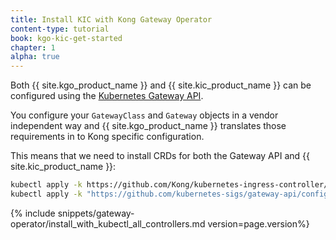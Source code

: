 ```yaml
---
title: Install KIC with Kong Gateway Operator
content-type: tutorial
book: kgo-kic-get-started
chapter: 1
alpha: true
---
```


Both {{ site.kgo_product_name }} and {{ site.kic_product_name }} can be configured using the [Kubernetes Gateway API](https://github.com/kubernetes-sigs/gateway-api). 

You configure your `GatewayClass` and `Gateway` objects in a vendor independent way and {{ site.kgo_product_name }} translates those requirements in to Kong specific configuration.

This means that we need to install CRDs for both the Gateway API and {{ site.kic_product_name }}:

```bash
kubectl apply -k https://github.com/Kong/kubernetes-ingress-controller/config/crd
kubectl apply -k "https://github.com/kubernetes-sigs/gateway-api/config/crd?ref=v0.8.1"
```

{% include snippets/gateway-operator/install_with_kubectl_all_controllers.md version=page.version%}
